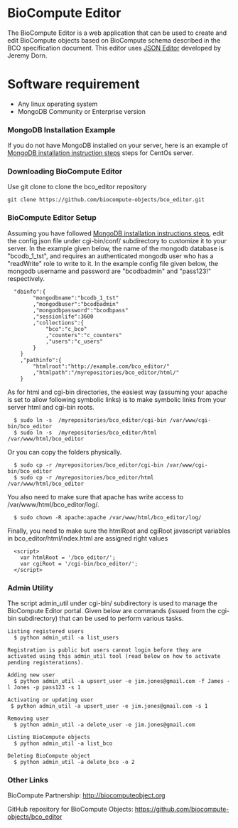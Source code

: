 BioCompute Editor
=================

The BioCompute Editor is a web application that can be used to create and edit BioCompute objects based on BioCompute schema described in the BCO specification document. This editor uses <a href="https://github.com/jdorn/json-editor">JSON Editor</a> developed by Jeremy Dorn.

Software requirement
====================
* Any linux operating system
* MongoDB Community or Enterprise version


### MongoDB Installation Example
If you do not have MongoDB installed on your server, here is an example of [MongoDB installation instruction steps](mongodb_installation.md) steps for CentOs server. 


### Downloading BioCompute Editor
Use git clone to clone the bco_editor repository

```
git clone https://github.com/biocompute-objects/bco_editor.git

```

### BioCompute Editor Setup
Assuming you have followed [MongoDB installation instructions steps](mongodb_installation.md), edit the config.json file under cgi-bin/conf/ subdirectory to customize it to your server. In the example given below, the name of the mongodb database is "bcodb_1_tst", and requires an authenticated mongodb user who has a "readWrite" role to write to it. In the example config file given below, the mongodb username and password are "bcodbadmin" and "pass123!" respectively.


```
  "dbinfo":{
        "mongodbname":"bcodb_1_tst"
        ,"mongodbuser":"bcodbadmin"
        ,"mongodbpassword":"bcodbpass"
        ,"sessionlife":3600
        ,"collections":{
            "bco":"c_bco"
            ,"counters":"c_counters"
            ,"users":"c_users"
        }
    }    
    ,"pathinfo":{
        "htmlroot":"http://example.com/bco_editor/"
        ,"htmlpath":"/myrepositories/bco_editor/html/"
    }

```

As for html and cgi-bin directories, the easiest way (assuming your apache is set to allow following symbolic links) is to make symbolic links from your server html and cgi-bin roots.

```
  $ sudo ln -s  /myrepositories/bco_editor/cgi-bin /var/www/cgi-bin/bco_editor
  $ sudo ln -s  /myrepositories/bco_editor/html /var/www/html/bco_editor
```

Or you can copy the folders physically.

```
  $ sudo cp -r /myrepositories/bco_editor/cgi-bin /var/www/cgi-bin/bco_editor
  $ sudo cp -r /myrepositories/bco_editor/html /var/www/html/bco_editor
```

You also need to make sure that apache has write access to /var/www/html/bco_editor/log/.

```
  $ sudo chown -R apache:apache /var/www/html/bco_editor/log/
```

Finally, you need to make sure the htmlRoot and cgiRoot javascript variables in bco_editor/html/index.html are assigned right values

```
  <script>
    var htmlRoot = '/bco_editor/';
    var cgiRoot = '/cgi-bin/bco_editor/';
  </script>
```

### Admin Utility
The script admin_util under cgi-bin/ subdirectory is used to manage the BioCompute Editor portal. Given below are commands (issued from the cgi-bin subdirectory) that can be used to perform various tasks.
 
```
Listing registered users 
  $ python admin_util -a list_users

Registration is public but users cannot login before they are activated using this admin_util tool (read below on how to activate pending registerations).

Adding new user
  $ python admin_util -a upsert_user -e jim.jones@gmail.com -f James -l Jones -p pass123 -s 1

Activating or updating user
 $ python admin_util -a upsert_user -e jim.jones@gmail.com -s 1

Removing user
  $ python admin_util -a delete_user -e jim.jones@gmail.com

Listing BioCompute objects
  $ python admin_util -a list_bco

Deleting BioCompute object
  $ python admin_util -a delete_bco -o 2

```


### Other Links
BioCompute Partnership: http://biocomputeobject.org

GitHub repository for BioCompute Objects:
https://github.com/biocompute-objects/bco_editor




